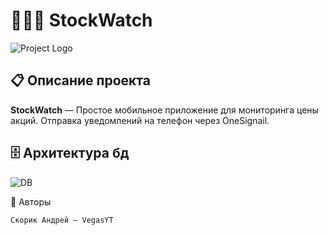 # 👨‍👦‍👦 StockWatch

![Project Logo](https://iimg.su/s/22/gQJMhOVxn9EcLQKMyETVRYy3aQlgdrdwB8YPRYUN.png)

## 📋 Описание проекта 

**StockWatch** — Простое мобильное приложение для мониторинга цены акций. Отправка уведомлений на телефон через OneSignail.

## 🗄️ Архитектура бд 

![DB](https://iimg.su/s/22/gI49tB0xWAzN2a3BbcXSOnMUCkXOzVapybTBKIDw.png)


👥 Авторы
```
Cкорик Андрей — VegasYT
```
